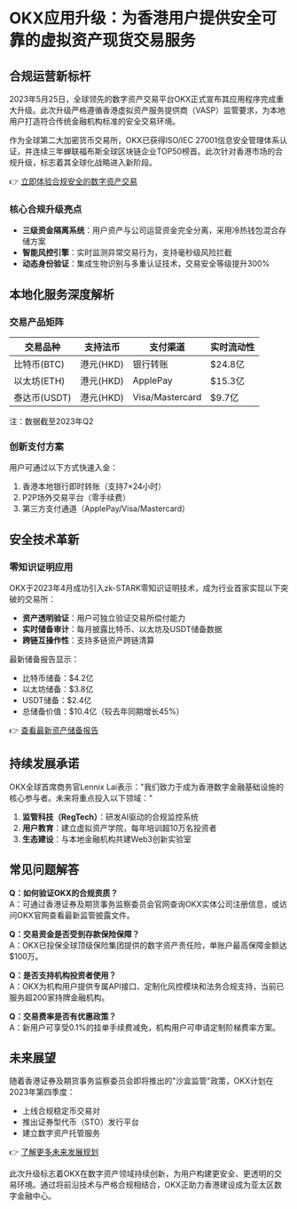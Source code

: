 # OKX应用升级：为香港用户提供安全可靠的虚拟资产现货交易服务

## 合规运营新标杆

2023年5月25日，全球领先的数字资产交易平台OKX正式宣布其应用程序完成重大升级。此次升级严格遵循香港虚拟资产服务提供商（VASP）监管要求，为本地用户打造符合传统金融机构标准的安全交易环境。

作为全球第二大加密货币交易所，OKX已获得ISO/IEC 27001信息安全管理体系认证，并连续三年蝉联福布斯全球区块链企业TOP50榜首。此次针对香港市场的合规升级，标志着其全球化战略进入新阶段。

👉 [立即体验合规安全的数字资产交易](https://bit.ly/okx_welcome)

### 核心合规升级亮点

- **三级资金隔离系统**：用户资产与公司运营资金完全分离，采用冷热钱包混合存储方案
- **智能风控引擎**：实时监测异常交易行为，支持毫秒级风险拦截
- **动态身份验证**：集成生物识别与多重认证技术，交易安全等级提升300%

## 本地化服务深度解析

### 交易产品矩阵

| 交易品种 | 支持法币 | 支付渠道 | 实时流动性 |
|---------|----------|----------|------------|
| 比特币(BTC) | 港元(HKD) | 银行转账 | $24.8亿 |
| 以太坊(ETH) | 港元(HKD) | ApplePay | $15.3亿 |
| 泰达币(USDT) | 港元(HKD) | Visa/Mastercard | $9.7亿 |

注：数据截至2023年Q2

### 创新支付方案

用户可通过以下方式快速入金：
1. 香港本地银行即时转账（支持7×24小时）
2. P2P场外交易平台（零手续费）
3. 第三方支付通道（ApplePay/Visa/Mastercard）

## 安全技术革新

### 零知识证明应用

OKX于2023年4月成功引入zk-STARK零知识证明技术，成为行业首家实现以下突破的交易所：

- **资产透明验证**：用户可独立验证交易所偿付能力
- **实时储备审计**：每月披露比特币、以太坊及USDT储备数据
- **跨链互操作性**：支持多链资产跨链清算

最新储备报告显示：
- 比特币储备：$4.2亿
- 以太坊储备：$3.8亿
- USDT储备：$2.4亿
- 总储备价值：$10.4亿（较去年同期增长45%）

👉 [查看最新资产储备报告](https://bit.ly/okx_welcome)

## 持续发展承诺

OKX全球首席商务官Lennix Lai表示："我们致力于成为香港数字金融基础设施的核心参与者。未来将重点投入以下领域："

1. **监管科技（RegTech）**：研发AI驱动的合规监控系统
2. **用户教育**：建立虚拟资产学院，每年培训超10万名投资者
3. **生态建设**：与本地金融机构共建Web3创新实验室

## 常见问题解答

**Q：如何验证OKX的合规资质？**  
A：可通过香港证券及期货事务监察委员会官网查询OKX实体公司注册信息，或访问OKX官网查看最新监管披露文件。

**Q：交易资金是否受到存款保险保障？**  
A：OKX已投保全球顶级保险集团提供的数字资产责任险，单账户最高保障金额达$100万。

**Q：是否支持机构投资者使用？**  
A：OKX为机构用户提供专属API接口、定制化风控模块和法务合规支持，当前已服务超200家持牌金融机构。

**Q：交易费率是否有优惠政策？**  
A：新用户可享受0.1%的挂单手续费减免，机构用户可申请定制阶梯费率方案。

## 未来展望

随着香港证券及期货事务监察委员会即将推出的"沙盒监管"政策，OKX计划在2023年第四季度：
- 上线合规稳定币交易对
- 推出证券型代币（STO）发行平台
- 建立数字资产托管服务

👉 [了解更多未来发展规划](https://bit.ly/okx_welcome)

此次升级标志着OKX在数字资产领域持续创新，为用户构建更安全、更透明的交易环境。通过将前沿技术与严格合规相结合，OKX正助力香港建设成为亚太区数字金融中心。